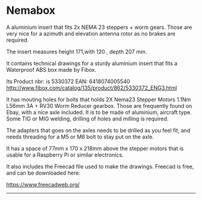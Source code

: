 # Nemabox
A aluminium insert that fits 2x NEMA 23 steppers + worm gears.
Those are very nice for a azimuth and elevation antenna rotor as no brakes are required.

The insert measures height 171,with 120 ,  depth 207 mm.

It contains technical drawings for a sturdy aluminium insert that fits a Waterproof ABS box made by Fibox. 

Its Product nbr: is 5330372 EAN: 6418074005540 http://www.fibox.com/catalog/135/product/862/5330372_ENG3.html

It has mouting holes for bolts that holds 2X Nema23 Stepper Motors 1.1Nm L56mm 3A + RV30 Worm Reducer gearbox. Those are frequently found on Ebay, with a nice axle included. It is to be made of aluminium, aircraft type. Some TIG or MIG welding, drilling of holes and milling is required.

The adapters that goes on the axles needs to be drilled as you feel fit, and needs threading for a M5 or M6 bolt to stay put on the axle.

It has a space of 77mm x 170 x 218mm above the stepper motors that is usable for a Raspberry Pi or similar electronics. 


It also includes the Freecad file used to make the drawings. Freecad is free, and can be downloaded here:

https://www.freecadweb.org/


-------------


